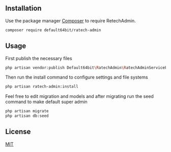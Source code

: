 ## Installation

Use the package manager [Composer](https://packagist.org/packages/default64bit/ratech-admin) to require RetechAdmin.

```bash
composer require default64bit/ratech-admin
```

## Usage

First publish the necessary files

```bash
php artisan vendor:publish Default64bit\RatechAdmin\RatechAdminServiceProvider
```

Then run the install command to configure settings and file systems

```bash
php artisan ratech-admin:install
```

Feel free to edit migration and models and after migrating run the seed command to make default super admin

```bash
php artisan migrate
php artisan db:seed
```

## License
[MIT](https://choosealicense.com/licenses/mit/)
